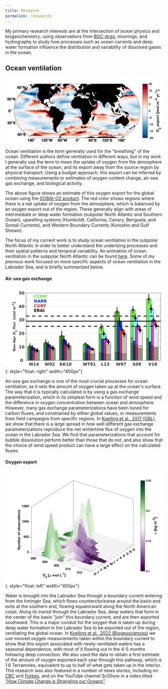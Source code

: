 ```yaml
---
title: Research
permalink: /research/
---
```


My primary research interests are at the intersection of ocean physics and biogeochemistry, using observations from [BGC-Argo](https://biogeochemical-argo.org), moorings, and hydrography to study how processes such as ocean currents and deep water formation influence the distribution and variability of dissolved gases in the ocean.

## Ocean ventilation

![Text](/assets/images/exp_global_l13.jpg)

Ocean ventilation is the term generally used for the "breathing" of the ocean. Different authors define ventilation in different ways, but in my work I generally use the term to mean the uptake of oxygen from the atmosphere at the surface of the ocean, and its export away from the source region by physical transport. Using a budget approach, this export can be inferred by combining measurements or estimates of oxygen content change, air-sea gas exchange, and biological activity.

The above figure shows an estimate of this oxygen export for the global ocean using the [GOBAI-O2 product](https://www.pmel.noaa.gov/gobai/). The red color shows regions where there is a net uptake of oxygen from the atmosphere, which is balanced by an oxygen export out of the region. These generally align with areas of intermediate or deep water formation (subpolar North Atlantic and Southern Ocean), upwelling systems (Humboldt, California, Canary, Benguela, and Somali Currents), and Western Boundary Currents (Kuroshio and Gulf Stream). 

The focus of my current work is to study ocean ventilation in the subpolar North Atlantic in order to better understand the underlying processes and their spatial patterns and temporal variability. An animation of ocean ventilation in the subpolar North Atlantic can be found [here](/ventilation).
Some of my previous work focused on more specific aspects of ocean ventilation in the Labrador Sea, and is briefly summarized below.

#### Air-sea gas exchange
![Gas exchange parameterizations](/assets/images/gasex.png){: style="float: right" width="400px"}

Air-sea gas exchange is one of the most crucial processes for ocean ventilation, as it sets the amount of oxygen taken up at the ocean's surface. The way that it is typically calculated is by using a gas exchange parameterization, which in its simplest form is a function of wind speed and the difference in oxygen concentration between ocean and atmosphere. However, many gas exchange parameterizations have been tuned for carbon fluxes, and constrained by either global values, or measurements from field campaigns from specific regions. In [Koelling et al., 2017 (GRL)](https://doi.org/10.1002/2017GL073933), we show that there is a large spread in how well different gas exchange parameterizations reproduce the net wintertime flux of oxygen into the ocean in the Labrador Sea. We find that parameterizations that account for bubble dissolution perform better than those that do not, and also show that the choice of wind speed product can have a large effect on the calculated fluxes.

#### Oxygen export
![Oxygen export](/assets/images/export.png){: style="float: left" width="400px"}

Water is brought into the Labrador Sea through a boundary current entering from the Irminger Sea, which flows counterclockwise around the basin and exits at the southern end, flowing equatorward along the North American coast. Along its transit through the Labrador Sea, deep waters that form in the center of the basin "join" this boundary current, and are then exported southward. This is a major conduit for the oxygen that is taken up during deep water formation in the Labrador Sea to be exported out of the region, ventilating the global ocean. In [Koelling et al., 2022 (Biogeosciences)](https://doi.org/10.5194/bg-19-437-2022) we use moored oxygen measurements taken within the boundary current to show that this export associated with newly ventilated waters has a seasonal dependence, with most of it flowing out in the 4-5 months following deep convection. We also used the data to obtain a first estimate of the amount of oxygen exported each year through this pathway, which is 1.6 Terramoles, equivalent to up to half of what gets taken up in the interior. 
This research was also featured in a number of news stories, including on [CBC](https://www.cbc.ca/news/canada/nova-scotia/labrador-sea-research-oxygen-transfer-world-oceans-1.6340451) and [Forbes](https://www.forbes.com/sites/priyashukla/2022/02/08/why-the-labrador-sea-are-the-lungs-of-the-ocean/?sh=1d934eac4e3b), and on the YouTube channel SciShow in a video titled ["How Climate Change is Strangling our Oceans"](https://www.youtube.com/watch?v=rIvt4s7CX2M).